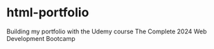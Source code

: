 # html-portfolio
Building my portfolio with the Udemy course The Complete 2024 Web Development Bootcamp
